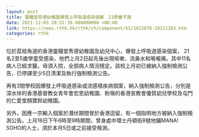 ```yaml
---
layout: post
title: 靈糧堂秀德幼稚園爆發上呼吸道感染個案　21學童不適
date: 2021-12-03 20:51:39.000000000 +08:00
link: https://news.rthk.hk/rthk/ch/component/k2/1622676-20211203.htm
categories: rthk
---
```


位於荔枝角道的香港靈糧堂秀德幼稚園及幼兒中心，爆發上呼吸道感染個案， 21名2至5歲學童受感染，他們上月2日起先後出現咳嗽、流鼻水和喉嚨痛。其中11名病人已經求醫，毋須入院，全部病人情況穩定。該校上月初已被納入強制檢測公告，已停課至少5日清潔及執行強制檢測公告。

再有3間學校因爆發上呼吸道感染或流感樣疾病個案，納入強制檢測公告，分別是深水埗的香港基督教女青年會宏恩幼稚園、粉嶺的香港宣教會優質幼兒學校及屯門的仁愛堂顏寶鈴幼稚園。

另外，因應一宗輸入個案於潛伏期間曾於香港逗留，有一個指明地方被納入強制檢測公告。上月16日下午6時至9時期間，曾身處中環士丹頓街8號地鋪MANA! SOHO的人士，須於本月5日或之前接受檢測。　
